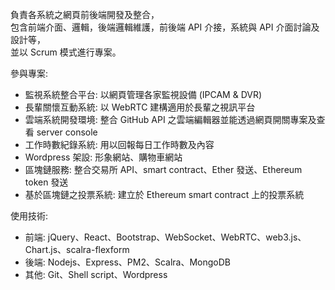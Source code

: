 負責各系統之網頁前後端開發及整合，  
包含前端介面、邏輯，後端邏輯維護，前後端 API 介接，系統與 API 介面討論及設計等，  
並以 Scrum 模式進行專案。  

參與專案:  
- 監視系統整合平台: 以網頁管理各家監視設備 (IPCAM & DVR)
- 長輩關懷互動系統: 以 WebRTC 建構適用於長輩之視訊平台
- 雲端系統開發環境: 整合 GitHub API 之雲端編輯器並能透過網頁開關專案及查看 server console
- 工作時數紀錄系統: 用以回報每日工作時數及內容
- Wordpress 架設: 形象網站、購物車網站
- 區塊鏈服務: 整合交易所 API、smart contract、Ether 發送、Ethereum token 發送
- 基於區塊鏈之投票系統: 建立於 Ethereum smart contract 上的投票系統

使用技術:
- 前端: jQuery、React、Bootstrap、WebSocket、WebRTC、web3.js、Chart.js、scalra-flexform
- 後端: Nodejs、Express、PM2、Scalra、MongoDB
- 其他: Git、Shell script、Wordpress
